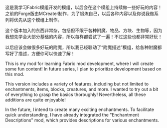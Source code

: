 这是我学习Fabric模组开发的模组，以后会在这个模组上持续做一些好玩的内容！之前的Forge版由MCreater制作，为了锻炼自己，以后各种内容以及你说我做系列将优先从这个模组上制作。

这个版本加入的东西非常杂，包括但不限于各种附魔、物品、方块、生物等，因为我想先学会大部分基础的内容，所以每样都尝试了一遍！不过这些也都非常好玩！

以后应该会做很多好玩的附魔，所以我已经联动了“附魔描述”模组，给各种附魔都写好了描述，方便你可以快速了解！

This is my mod for learning Fabric mod development, where I will create some fun content! In future series, I plan to prioritize development based on this mod.

This version includes a variety of features, including but not limited to enchantments, items, blocks, creatures, and more. I wanted to try out a bit of everything to grasp the basics thoroughly! Nevertheless, all these additions are quite enjoyable!

In the future, I intend to create many exciting enchantments. To facilitate quick understanding, I have already integrated the "Enchantment Descriptions" mod, which provides descriptions for various enchantments.
